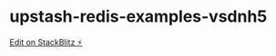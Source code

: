 # upstash-redis-examples-vsdnh5

[Edit on StackBlitz ⚡️](https://stackblitz.com/edit/upstash-redis-examples-vsdnh5)